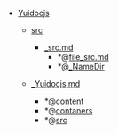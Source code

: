 - <a href = "E:\Node_projects\Node_Way\NBase\_Md\_Index\__Closer\_JS\Yuidocjs\cat.Yuidocjs\dir.Yuidocjs.md">Yuidocjs</a>
    - <a href = "E:\Node_projects\Node_Way\NBase\_Md\_Index\__Closer\_JS\Yuidocjs\src\cat.src\dir.src.md">src</a>
        - <a href = "E:\Node_projects\Node_Way\NBase\_Md\_Index\__Closer\_JS\Yuidocjs\src\_src.md">_src.md</a>
            - *@[file_src.md](file_src.md)
            - *@[_NameDir](NameDir/_NameDir.md)
    
    - <a href = "E:\Node_projects\Node_Way\NBase\_Md\_Index\__Closer\_JS\Yuidocjs\_Yuidocjs.md">_Yuidocjs.md</a>
        - *@[content](content/_content.md)
        - *@[contaners](contaners/_contaners.md)
        - *@[src](src/_src.md)
